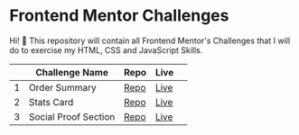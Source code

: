 # Frontend Mentor Challenges

Hi! :wave: This repository will contain all Frontend Mentor's Challenges that I will do to exercise my HTML, CSS and JavaScript Skills. 

|   | Challenge Name                | Repo                        | Live                        |   |
|---|-------------------------------|-----------------------------|-----------------------------|---|
| 1 | Order Summary                 | [Repo][order-summary-repo]  | [Live][order-summary-page]  |   |
| 2 | Stats Card                    | [Repo][stats-card-repo]     | [Live][stats-card-page]     |   |
| 3 | Social Proof Section          | [Repo][social-proof-repo]   | [Live][social-proof-page]   |   |


[order-summary-repo]: https://github.com/feliveira/fm-order-summary
[order-summary-page]: https://feliveira.github.io/fm-order-summary/
[stats-card-repo]: https://github.com/feliveira/fm-statsPreviewCardComponent
[stats-card-page]: https://feliveira.github.io/fm-statsPreviewCardComponent/
[social-proof-repo]: https://github.com/feliveira/fm-social-proof
[social-proof-page]: https://feliveira.github.io/fm-social-proof/
